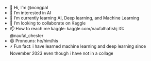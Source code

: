 - 👋 Hi, I’m @nongpal
- 👀 I’m interested in AI
- 🌱 I’m currently learning AI, Deep learning, and Machine Learning 
- 💞️ I’m looking to collaborate on Kaggle
- 📫 How to reach me kaggle: kaggle.com/naufalhafishj IG: @naufal_chester
- 😄 Pronouns: he/him/his
- ⚡ Fun fact: i have learned machine learning and deep learning since November 2023 even though i have not in a collage 

<!---
nongpal/nongpal is a ✨ special ✨ repository because its `README.md` (this file) appears on your GitHub profile.
You can click the Preview link to take a look at your changes.
--->
